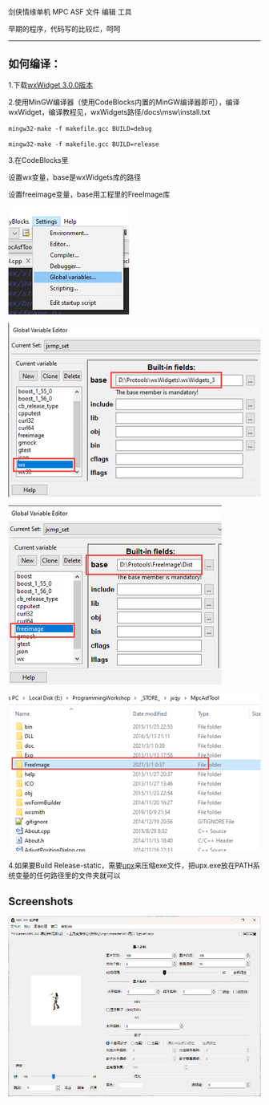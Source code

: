 剑侠情缘单机 MPC ASF 文件 编辑 工具

早期的程序，代码写的比较烂，呵呵

---

## 如何编译：

1.下载[wxWidget 3.0.0版本](https://github.com/wxWidgets/wxWidgets/releases/download/v3.0.0/wxWidgets-3.0.0.7z)

2.使用MinGW编译器（使用CodeBlocks内置的MinGW编译器即可），编译wxWidget，编译教程见，wxWidgets路径/docs\msw\install.txt

`mingw32-make -f makefile.gcc BUILD=debug`

`mingw32-make -f makefile.gcc BUILD=release`

3.在CodeBlocks里

设置wx变量，base是wxWidgets库的路径

设置freeimage变量，base用工程里的FreeImage库

![01](doc/01.png)

![02](doc/02.png)

![03](doc/03.png)

![04](doc/04.png)

4.如果要Build Release-static，需要[upx](https://upx.github.io/)来压缩exe文件，把upx.exe放在PATH系统变量的任何路径里的文件夹就可以

## Screenshots
![01](Screenshots/01.png)